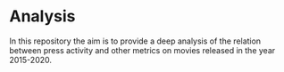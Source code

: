 # Analysis

In this repository the aim is to provide a deep analysis of the relation between press activity and other metrics on movies released in the year 2015-2020.